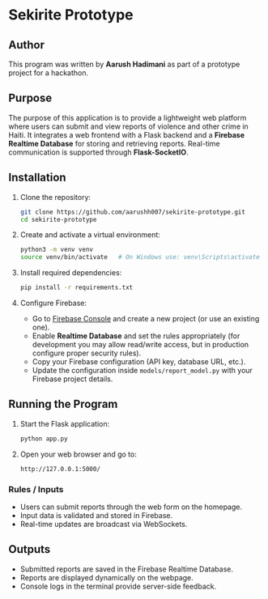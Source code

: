 # Sekirite Prototype

## Author

This program was written by **Aarush Hadimani** as part of a prototype project for a hackathon.

## Purpose

The purpose of this application is to provide a lightweight web platform where users can submit and view reports of violence and other crime in Haiti. It integrates a web frontend with a Flask backend and a **Firebase Realtime Database** for storing and retrieving reports. Real-time communication is supported through **Flask-SocketIO**.

## Installation

1. Clone the repository:

   ```bash
   git clone https://github.com/aarushh007/sekirite-prototype.git
   cd sekirite-prototype
   ```

2. Create and activate a virtual environment:

   ```bash
   python3 -m venv venv
   source venv/bin/activate   # On Windows use: venv\Scripts\activate
   ```

3. Install required dependencies:

   ```bash
   pip install -r requirements.txt
   ```

4. Configure Firebase:

   * Go to [Firebase Console](https://console.firebase.google.com/) and create a new project (or use an existing one).
   * Enable **Realtime Database** and set the rules appropriately (for development you may allow read/write access, but in production configure proper security rules).
   * Copy your Firebase configuration (API key, database URL, etc.).
   * Update the configuration inside `models/report_model.py` with your Firebase project details.

## Running the Program

1. Start the Flask application:

   ```bash
   python app.py
   ```

2. Open your web browser and go to:

   ```
   http://127.0.0.1:5000/
   ```

### Rules / Inputs

* Users can submit reports through the web form on the homepage.
* Input data is validated and stored in Firebase.
* Real-time updates are broadcast via WebSockets.

## Outputs

* Submitted reports are saved in the Firebase Realtime Database.
* Reports are displayed dynamically on the webpage.
* Console logs in the terminal provide server-side feedback.

